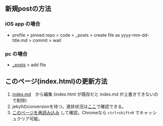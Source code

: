 <link rel="stylesheet" type="text/css" href="/assets/css/styles.css">

## 新規postの方法
### iOS app の場合
* profile > pinned repo > code > _posts > create file as yyyy-mm-dd-title.md > commit > wait
### pc の場合
* [_posts](https://github.com/jamad/jamad.github.io/tree/master/_posts) > add file

## このページ(index.html)の更新方法 
1. [index.md](https://github.com/jamad/jamad.github.io/edit/master/index.md)　から編集 (index.html が既存だと index.md が上書きできないので削除)
2. jekyllのconversionを待つ。進捗状況は[ここ](https://github.com/jamad/jamad.github.io/actions)で確認できる。
3. [このページを再読み込み](https://jamad.github.io/) して確認。Chromeなら `ctrl+shift+R` でキャッシュクリア可能。

